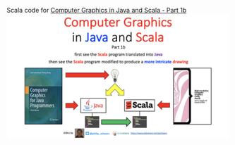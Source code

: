 Scala code for [Computer Graphics in Java and Scala - Part 1b](https://www.slideshare.net/pjschwarz/computer-graphics-in-java-and-scala-part-1b)
![Computer Graphics in Java and Scala - Part 1b](front-slide.png?raw=true )